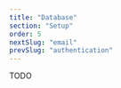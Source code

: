 ```yaml
---
title: "Database"
section: "Setup"
order: 5
nextSlug: "email"
prevSlug: "authentication"
---
```


TODO
